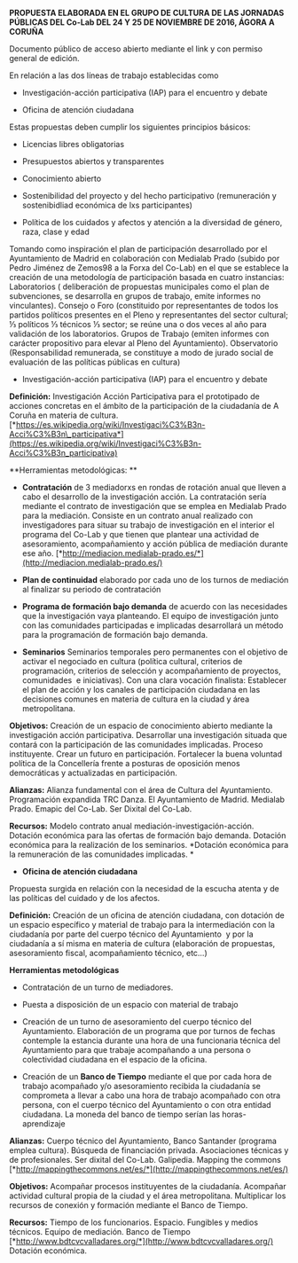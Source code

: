 **PROPUESTA ELABORADA EN EL GRUPO DE CULTURA DE LAS JORNADAS PÚBLICAS
DEL Co-Lab DEL 24 Y 25 DE NOVIEMBRE DE 2016, ÁGORA A CORUÑA**

Documento público de acceso abierto mediante el link y con permiso
general de edición.

En relación a las dos líneas de trabajo establecidas como

-   Investigación-acción participativa (IAP) para el encuentro y debate

-   Oficina de atención ciudadana

Estas propuestas deben cumplir los siguientes principios básicos:

-   Licencias libres obligatorias

-   Presupuestos abiertos y transparentes

-   Conocimiento abierto

-   Sostenibilidad del proyecto y del hecho participativo (remuneración
    y sostenibidliad económica de lxs participantes)

-   Política de los cuidados y afectos y atención a la diversidad de
    género, raza, clase y edad

Tomando como inspiración el plan de participación desarrollado por el
Ayuntamiento de Madrid en colaboración con Medialab Prado (subido por
Pedro Jiménez de Zemos98 a la Forxa del Co-Lab) en el que se establece
la creación de una metodología de participación basada en cuatro
instancias: Laboratorios ( deliberación de propuestas municipales como
el plan de subvenciones, se desarrolla en grupos de trabajo, emite
informes no vinculantes). Consejo o Foro (constituido por representantes
de todos los partidos políticos presentes en el Pleno y representantes
del sector cultural; ⅓ políticos ⅓ técnicos ⅓ sector; se reúne una o dos
veces al año para validación de los laboratorios. Grupos de Trabajo
(emiten informes con carácter propositivo para elevar al Pleno del
Ayuntamiento). Observatorio (Responsabilidad remunerada, se constituye a
modo de jurado social de evaluación de las políticas públicas en
cultura)

-   Investigación-acción participativa (IAP) para el encuentro y debate

**Definición:** Investigación Acción Participativa para el prototipado
de acciones concretas en el ámbito de la participación de la ciudadanía
de A Coruña en materia de cultura.
[*https://es.wikipedia.org/wiki/Investigaci%C3%B3n-Acci%C3%B3n\_participativa*](https://es.wikipedia.org/wiki/Investigaci%C3%B3n-Acci%C3%B3n_participativa)

**Herramientas metodológicas: **

-   **Contratación** de 3 mediadorxs en rondas de rotación anual que
    lleven a cabo el desarrollo de la investigación acción. La
    contratación sería mediante el contrato de investigación que se
    emplea en Medialab Prado para la mediación. Consiste en un contrato
    anual realizado con investigadores para situar su trabajo de
    investigación en el interior el programa del Co-Lab y que tienen que
    plantear una actividad de asesoramiento, acompañamiento y acción
    pública de mediación durante ese año.
    [*http://mediacion.medialab-prado.es/*](http://mediacion.medialab-prado.es/)

<!-- -->

-   **Plan de continuidad** elaborado por cada uno de los turnos de
    mediación al finalizar su periodo de contratación

<!-- -->

-   **Programa de formación bajo demanda** de acuerdo con las
    necesidades que la investigación vaya planteando. El equipo de
    investigación junto con las comunidades participadas e implicadas
    desarrollará un método para la programación de formación
    bajo demanda.

<!-- -->

-   **Seminarios** Seminarios temporales pero permanentes con el
    objetivo de activar el negociado en cultura (política cultural,
    criterios de programación, criterios de selección y acompañamiento
    de proyectos, comunidades  e iniciativas). Con una clara vocación
    finalista: Establecer el plan de acción y los canales de
    participación ciudadana en las decisiones comunes en materia de
    cultura en la ciudad y área metropolitana.

**Objetivos:** Creación de un espacio de conocimiento abierto mediante
la investigación acción participativa. Desarrollar una investigación
situada que contará con la participación de las comunidades implicadas.
Proceso instituyente. Crear un futuro en participación. Fortalecer la
buena voluntad política de la Concellería frente a posturas de oposición
menos democráticas y actualizadas en participación.

**Alianzas:** Alianza fundamental con el área de Cultura del
Ayuntamiento. Programación expandida TRC Danza. El Ayuntamiento de
Madrid. Medialab Prado. Emapic del Co-Lab. Ser Dixital del Co-Lab.

**Recursos:** Modelo contrato anual mediación-investigación-acción.
Dotación económica para las ofertas de formación bajo demanda. Dotación
económica para la realización de los seminarios. *Dotación económica
para la remuneración de las comunidades implicadas. *

-   **Oficina de atención ciudadana**

Propuesta surgida en relación con la necesidad de la escucha atenta y de
las políticas del cuidado y de los afectos.

**Definición:** Creación de un oficina de atención ciudadana, con
dotación de un espacio específico y material de trabajo para la
intermediación con la ciudadanía por parte del cuerpo técnico del
Ayuntamiento  y por la ciudadanía a sí misma en materia de cultura
(elaboración de propuestas, asesoramiento fiscal, acompañamiento
técnico, etc…)

**Herramientas metodológicas**

-   Contratación de un turno de mediadores.

-   Puesta a disposición de un espacio con material de trabajo

-   Creación de un turno de asesoramiento del cuerpo técnico
    del Ayuntamiento. Elaboración de un programa que por turnos de
    fechas contemple la estancia durante una hora de una funcionaria
    técnica del Ayuntamiento para que trabaje acompañando a una persona
    o colectividad ciudadana en el espacio de la oficina.

<!-- -->

-   Creación de un **Banco de Tiempo** mediante el que por cada hora de
    trabajo acompañado y/o asesoramiento recibida la ciudadanía se
    comprometa a llevar a cabo una hora de trabajo acompañado con otra
    persona, con el cuerpo técnico del Ayuntamiento o con otra
    entidad ciudadana. La moneda del banco de tiempo serían las
    horas-aprendizaje

**Alianzas:** Cuerpo técnico del Ayuntamiento, Banco Santander (programa
emplea cultura). Búsqueda de financiación privada. Asociaciones técnicas
y de profesionales. Ser dixital del Co-Lab. Galipedia. Mapping the
commons
[*http://mappingthecommons.net/es/*](http://mappingthecommons.net/es/)

**Objetivos:** Acompañar procesos instituyentes de la ciudadanía.
Acompañar actividad cultural propia de la ciudad y el área
metropolitana. Multiplicar los recursos de conexión y formación mediante
el Banco de Tiempo.

**Recursos:** Tiempo de los funcionarios. Espacio. Fungibles y medios
técnicos. Equipo de mediación. Banco de Tiempo
[*http://www.bdtcvcvalladares.org/*](http://www.bdtcvcvalladares.org/)
Dotación económica.
